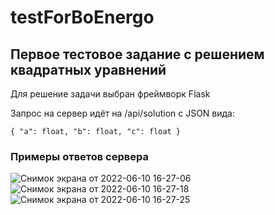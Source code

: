 # testForBoEnergo
## Первое тестовое задание с решением квадратных уравнений
Для решение задачи выбран фреймворк Flask

Запрос на сервер идёт на /api/solution с JSON вида:

`{
  "a": float,
  "b": float,
  "c": float
}`

### Примеры ответов сервера
![Снимок экрана от 2022-06-10 16-27-06](https://user-images.githubusercontent.com/99428739/173075790-8614d290-f878-40bc-831e-0a2bf0eaed9c.png)
![Снимок экрана от 2022-06-10 16-27-18](https://user-images.githubusercontent.com/99428739/173075804-f104ffa7-ed74-424a-ba34-18e09ffeeeae.png)
![Снимок экрана от 2022-06-10 16-27-25](https://user-images.githubusercontent.com/99428739/173075807-5096ac5a-4926-4d97-b198-4d314fd2b3d0.png)
